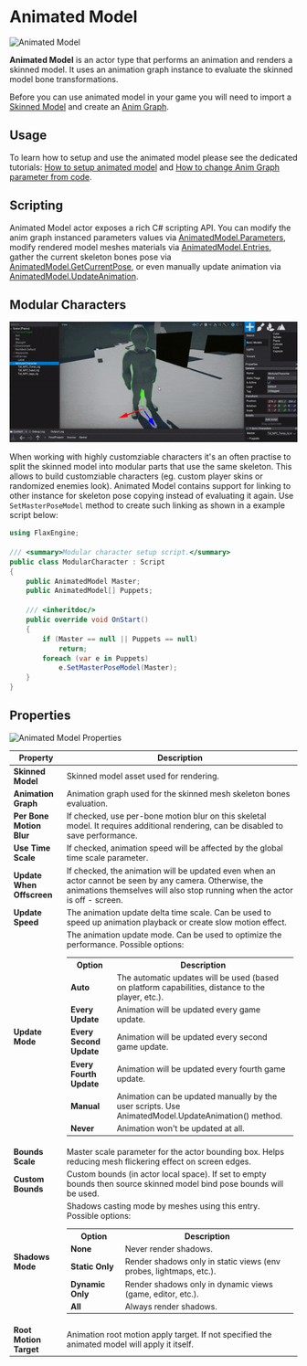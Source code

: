 # Animated Model

![Animated Model](media/animated-model.gif)

**Animated Model** is an actor type that performs an animation and renders a skinned model.
It uses an animation graph instance to evaluate the skinned model bone transformations.

Before you can use animated model in your game you will need to import a [Skinned Model](skinned-model/index.md) and create an [Anim Graph](anim-graph/index.md).

## Usage

To learn how to setup and use the animated model please see the dedicated tutorials: [How to setup animated model](tutorials/setup-animated-model.md) and [How to change Anim Graph parameter from code](tutorials/change-anim-graph-param.md).

## Scripting

Animated Model actor exposes a rich C# scripting API. You can modify the anim graph instanced parameters values via [AnimatedModel.Parameters](https://docs.flaxengine.com/api/FlaxEngine.AnimatedModel.html#FlaxEngine_AnimatedModel_Parameters), modify rendered model meshes materials via [AnimatedModel.Entries](https://docs.flaxengine.com/api/FlaxEngine.AnimatedModel.html#FlaxEngine_AnimatedModel_Entries), gather the current skeleton bones pose via [AnimatedModel.GetCurrentPose](https://docs.flaxengine.com/api/FlaxEngine.AnimatedModel.html#FlaxEngine_AnimatedModel_GetCurrentPose_FlaxEngine_AnimatedModel_Pose__), or even manually update animation via [AnimatedModel.UpdateAnimation](https://docs.flaxengine.com/api/FlaxEngine.AnimatedModel.html#FlaxEngine_AnimatedModel_UpdateAnimation).

## Modular Characters

![Modular Characters in Flax Engine Animations ](media/modular-character.gif)

When working with highly customziable characters it's an often practise to split the skinned model into modular parts that use the same skeleton. This allows to build customziable characters (eg. custom player skins or randomized enemies look). Animated Model contains support for linking to other instance for skeleton pose copying instead of evaluating it again. Use `SetMasterPoseModel` method to create such linking as shown in a example script below:

```cs
using FlaxEngine;

/// <summary>Modular character setup script.</summary>
public class ModularCharacter : Script
{
    public AnimatedModel Master;
    public AnimatedModel[] Puppets;

    /// <inheritdoc/>
    public override void OnStart()
    {
        if (Master == null || Puppets == null)
            return;
        foreach (var e in Puppets)
            e.SetMasterPoseModel(Master);
    }
}
```

## Properties

![Animated Model Properties](media/animated-model-properties.png)

| Property | Description |
|--------|--------|
| **Skinned Model** | Skinned model asset used for rendering. |
| **Animation Graph** | Animation graph used for the skinned mesh skeleton bones evaluation. |
| **Per Bone Motion Blur** | If checked, use per-bone motion blur on this skeletal model. It requires additional rendering, can be disabled to save performance. |
| **Use Time Scale** | If checked, animation speed will be affected by the global time scale parameter. |
| **Update When Offscreen** | If checked, the animation will be updated even when an actor cannot be seen by any camera. Otherwise, the animations themselves will also stop running when the actor is off - screen. |
| **Update Speed** | The animation update delta time scale. Can be used to speed up animation playback or create slow motion effect. |
| **Update Mode** | The animation update mode. Can be used to optimize the performance. Possible options: <table><tbody><tr><th>Option</th><th>Description</th></tr><tr><td>**Auto**</td><td>The automatic updates will be used (based on platform capabilities, distance to the player, etc.).</td></tr><tr><td>**Every Update**</td><td>Animation will be updated every game update.</td></tr><tr><td>**Every Second Update**</td><td>Animation will be updated every second game update.</td></tr><tr><td>**Every Fourth Update**</td><td>Animation will be updated every fourth game update.</td></tr><tr><td>**Manual**</td><td>Animation can be updated manually by the user scripts. Use AnimatedModel.UpdateAnimation() method.</td></tr><tr><td>**Never**</td><td>Animation won't be updated at all.</td></tr></tbody></table>|
| **Bounds Scale** | Master scale parameter for the actor bounding box. Helps reducing mesh flickering effect on screen edges. |
| **Custom Bounds** | Custom bounds (in actor local space). If set to empty bounds then source skinned model bind pose bounds will be used. |
| **Shadows Mode** | Shadows casting mode by meshes using this entry. Possible options: <br><table><tbody><tr><th>Option</th><th>Description</th></tr><tr><td>**None**</td><td>Never render shadows.</td></tr><tr><td>**Static Only**</td><td>Render shadows only in static views (env probes, lightmaps, etc.).</td></tr><tr><td>**Dynamic Only**</td><td>Render shadows only in dynamic views (game, editor, etc.).</td></tr><tr><td>**All**</td><td>Always render shadows.</td></tr></tbody></table> |
| **Root Motion Target** | Animation root motion apply target. If not specified the animated model will apply it itself. |

